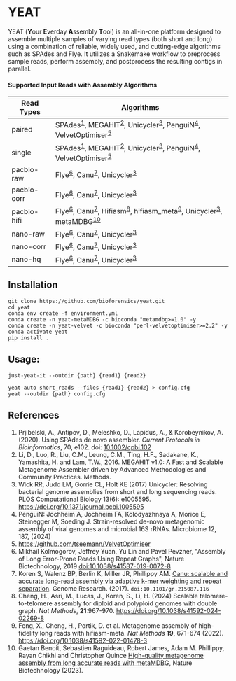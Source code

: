 # YEAT

YEAT (**Y**our **E**verday **A**ssembly **T**ool) is an all-in-one platform designed to assemble multiple samples of varying read types (both short and long) using a combination of reliable, widely used, and cutting-edge algorithms such as SPAdes and Flye. It utilizes a Snakemake workflow to preprocess sample reads, perform assembly, and postprocess the resulting contigs in parallel.

#### Supported Input Reads with Assembly Algorithms

| Read Types  | Algorithms |
| ------------- | ------------- |
| paired  | SPAdes<sup>[1](#item-1)</sup>, MEGAHIT<sup>[2](#item-2)</sup>, Unicycler<sup>[3](#item-3)</sup>, PenguiN<sup>[4](#item-4)</sup>, VelvetOptimiser<sup>[5](#item-5)</sup> |
| single  | SPAdes<sup>[1](#item-1)</sup>, MEGAHIT<sup>[2](#item-2)</sup>, Unicycler<sup>[3](#item-3)</sup>, PenguiN<sup>[4](#item-4)</sup>, VelvetOptimiser<sup>[5](#item-5)</sup> |
| pacbio-raw  | Flye<sup>[6](#item-6)</sup>, Canu<sup>[7](#item-7)</sup>, Unicycler<sup>[3](#item-3)</sup> |
| pacbio-corr  | Flye<sup>[6](#item-6)</sup>, Canu<sup>[7](#item-7)</sup>, Unicycler<sup>[3](#item-3)</sup> |
| pacbio-hifi  | Flye<sup>[6](#item-6)</sup>, Canu<sup>[7](#item-7)</sup>, Hifiasm<sup>[8](#item-8)</sup>, hifiasm_meta<sup>[9](#item-9)</sup>, Unicycler<sup>[3](#item-3)</sup>, metaMDBG<sup>[10](#item-10)</sup> |
| nano-raw  | Flye<sup>[6](#item-6)</sup>, Canu<sup>[7](#item-7)</sup>, Unicycler<sup>[3](#item-3)</sup> |
| nano-corr  | Flye<sup>[6](#item-6)</sup>, Canu<sup>[7](#item-7)</sup>, Unicycler<sup>[3](#item-3)</sup> |
| nano-hq  | Flye<sup>[6](#item-6)</sup>, Canu<sup>[7](#item-7)</sup>, Unicycler<sup>[3](#item-3)</sup> |

## Installation

```
git clone https://github.com/bioforensics/yeat.git
cd yeat
conda env create -f environment.yml
conda create -n yeat-metaMDBG -c bioconda "metamdbg>=1.0" -y
conda create -n yeat-velvet -c bioconda "perl-velvetoptimiser>=2.2" -y
conda activate yeat
pip install .
```

## Usage:

```
just-yeat-it --outdir {path} {read1} {read2}
```

```
yeat-auto short_reads --files {read1} {read2} > config.cfg
yeat --outdir {path} config.cfg
```

## References
1. <a id="item-1"></a>Prjibelski, A., Antipov, D., Meleshko, D., Lapidus, A., & Korobeynikov, A. (2020). Using SPAdes de novo assembler. *Current Protocols in Bioinformatics*, 70, e102. doi: [10.1002/cpbi.102](https://doi.org/10.1002/cpbi.102)
2. <a id="item-2"></a>Li, D., Luo, R., Liu, C.M., Leung, C.M., Ting, H.F., Sadakane, K., Yamashita, H. and Lam, T.W., 2016. MEGAHIT v1.0: A Fast and Scalable Metagenome Assembler driven by Advanced Methodologies and Community Practices. Methods.
3. <a id="item-3"></a>Wick RR, Judd LM, Gorrie CL, Holt KE (2017) Unicycler: Resolving bacterial genome assemblies from short and long sequencing reads. PLOS Computational Biology 13(6): e1005595. https://doi.org/10.1371/journal.pcbi.1005595
4. <a id="item-4"></a>PenguiN: Jochheim A, Jochheim FA, Kolodyazhnaya A, Morice E, Steinegger M, Soeding J. Strain-resolved de-novo metagenomic assembly of viral genomes and microbial 16S rRNAs. Microbiome 12, 187, (2024)
5. <a id="item-5"></a>https://github.com/tseemann/VelvetOptimiser
6. <a id="item-6"></a>Mikhail Kolmogorov, Jeffrey Yuan, Yu Lin and Pavel Pevzner, "Assembly of Long Error-Prone Reads Using Repeat Graphs", Nature Biotechnology, 2019 [doi:10.1038/s41587-019-0072-8](https://doi.org/10.1038/s41592-020-00971-x)
7. <a id="item-7"></a>Koren S, Walenz BP, Berlin K, Miller JR, Phillippy AM. [Canu: scalable and accurate long-read assembly via adaptive k-mer weighting and repeat separation](https://doi.org/10.1101/gr.215087.116). Genome Research. (2017). `doi:10.1101/gr.215087.116`
8. <a id="item-8"></a>Cheng, H., Asri, M., Lucas, J., Koren, S., Li, H. (2024) Scalable telomere-to-telomere assembly for diploid and polyploid genomes with double graph. *Nat Methods*, **21**:967-970. https://doi.org/10.1038/s41592-024-02269-8
9. <a id="item-9"></a>Feng, X., Cheng, H., Portik, D. et al. Metagenome assembly of high-fidelity long reads with hifiasm-meta. *Nat Methods* **19**, 671–674 (2022). https://doi.org/10.1038/s41592-022-01478-3
10. <a id="item-10"></a>Gaetan Benoit, Sebastien Raguideau, Robert James, Adam M. Phillippy, Rayan Chikhi and Christopher Quince [High-quality metagenome assembly from long accurate reads with metaMDBG](https://www.nature.com/articles/s41587-023-01983-6), Nature Biotechnology (2023).
